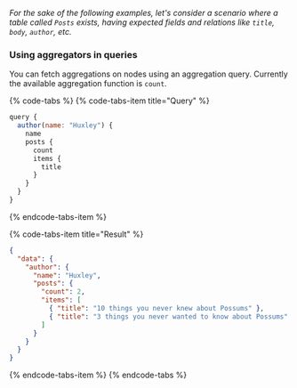 *For the sake of the following examples, let's consider a scenario where a table called `Posts` exists, having expected fields and relations like `title`, `body`, `author`, etc.*

### Using aggregators in queries
You can fetch aggregations on nodes using an aggregation query. Currently the available aggregation function is `count`. 

{% code-tabs %}
{% code-tabs-item title="Query" %}
```javascript
query {
  author(name: "Huxley") {
    name
    posts {
      count
      items {
        title
      }
    }
  }
}
```
{% endcode-tabs-item %}

{% code-tabs-item title="Result" %}
```json
{
  "data": {
    "author": {
      "name": "Huxley",
      "posts": {
        "count": 2,
        "items": [
          { "title": "10 things you never knew about Possums" },
          { "title": "3 things you never wanted to know about Possums" }
        ]
      }
    }
  }
}
```
{% endcode-tabs-item %}
{% endcode-tabs %}
